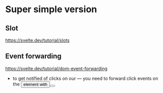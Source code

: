 # Super simple version
## Slot
https://svelte.dev/tutorial/slots

## Event forwarding
https://svelte.dev/tutorial/dom-event-forwarding
- to get notified of clicks on our <CustomButton> — you need to forward click events on the <button> element with <button on:click>